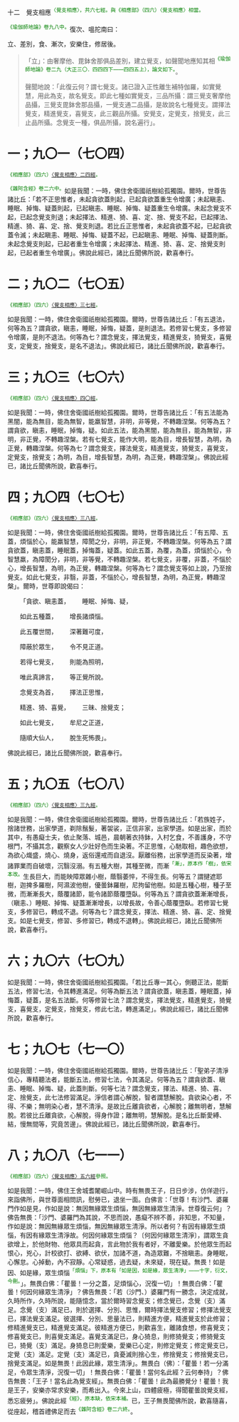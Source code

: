 十二　覺支相應<sup><font color="green">〈覺支相應〉，共六七經。與《相應部》（四六）〈覺支相應〉相當。</font></sup>

<sup><font color="green">《瑜伽師地論》卷九八中。</font></sup>復次、嗢拕南曰：

立、差別，食、漸次，安樂住，修居後。

> 「立」：由奢摩他、毘鉢舍那俱品差別，建立覺支，如聲聞地應知其相<sup><font color="green">《瑜伽師地論》卷二九（大正三〇．四四四下——四四五上），論文如下。</font></sup>。
>
> 聲聞地說：「此復云何？謂七覺支。諸已證入正性離生補特伽羅，如實覺慧，用此為支，故名覺支。即此七種如實覺支，三品所攝：謂三覺支奢摩他品攝，三覺支毘鉢舍那品攝，一覺支通二品攝，是故說名七種覺支。謂擇法覺支，精進覺支，喜覺支，此三觀品所攝。安覺支，定覺支，捨覺支，此三止品所攝。念覺支一種，俱品所攝，說名遍行」。

# 一；九〇一（七〇四）

<sup><font color="green">《相應部》（四六）[〈覺支相應〉二四經](https://github.com/gwsice/buddhism/blob/master/%E6%97%A9%E6%9C%9F/%E5%8D%97%E4%BC%A0%E7%9B%B8%E5%BA%94%E9%83%A8/05%E5%A4%A7%E7%AF%87/46%20%E8%A7%89%E6%94%AF%E7%9B%B8%E5%BA%942-3.md#46_24)。</font></sup>

<sup><font color="green">《雜阿含經》卷二六中。</font></sup>如是我聞：一時，佛住舍衛國祇樹給孤獨園。爾時，世尊告諸比丘：「若不正思惟者，未起貪欲蓋則起，已起貪欲蓋重生令增廣；未起瞋恚、睡眠、掉悔、疑蓋則起，已起瞋恚、睡眠、掉悔、疑蓋重生令增廣。未起念覺支不起，已起念覺支則退；未起擇法、精進、猗、喜、定、捨、覺支不起，已起擇法、精進、猗、喜、定、捨、覺支則退。若比丘正思惟者，未起貪欲蓋不起，已起貪欲蓋令滅；未起瞋恚、睡眠、掉悔、疑蓋不起，已起瞋恚、睡眠、掉悔、疑蓋則斷。未起念覺支則起，已起者重生令增廣；未起擇法、精進、猗、喜、定、捨覺支則起，已起者重生令增廣」。佛說此經已，諸比丘聞佛所說，歡喜奉行。

# 二；九〇二（七〇五）

<sup><font color="green">《相應部》（四六）[〈覺支相應〉三七經](https://github.com/gwsice/buddhism/blob/master/%E6%97%A9%E6%9C%9F/%E5%8D%97%E4%BC%A0%E7%9B%B8%E5%BA%94%E9%83%A8/05%E5%A4%A7%E7%AF%87/46%20%E8%A7%89%E6%94%AF%E7%9B%B8%E5%BA%944-5.md#46_37)。</font></sup>

如是我聞：一時，佛住舍衛國祇樹給孤獨園。爾時，世尊告諸比丘：「有五退法，何等為五？謂貪欲，瞋恚，睡眠，掉悔，疑蓋，是則退法。若修習七覺支，多修習令增廣，是則不退法。何等為七？謂念覺支，擇法覺支，精進覺支，猗覺支，喜覺支，定覺支，捨覺支，是名不退法」。佛說此經已，諸比丘聞佛所說，歡喜奉行。

# 三；九〇三（七〇六）

<sup><font color="green">《相應部》（四六）[〈覺支相應〉四〇經](https://github.com/gwsice/buddhism/blob/master/%E6%97%A9%E6%9C%9F/%E5%8D%97%E4%BC%A0%E7%9B%B8%E5%BA%94%E9%83%A8/05%E5%A4%A7%E7%AF%87/46%20%E8%A7%89%E6%94%AF%E7%9B%B8%E5%BA%944-5.md#46_40)。</font></sup>

如是我聞：一時，佛住舍衛國祇樹給孤獨園。爾時，世尊告諸比丘：「有五法能為黑闇，能為無目，能為無智，能羸智慧，非明，非等覺，不轉趣涅槃。何等為五？謂貪欲，瞋恚，睡眠，掉悔，疑。如此五法，能為黑闇，能為無目，能為無智，非明，非正覺，不轉趣涅槃。若有七覺支，能作大明，能為目，增長智慧，為明，為正覺，轉趣涅槃。何等為七？謂念覺支，擇法覺支，精進覺支，猗覺支，喜覺支，定覺支，捨覺支；為明，為目，增長智慧，為明，為正覺，轉趣涅槃」。佛說此經已，諸比丘聞佛所說，歡喜奉行。

# 四；九〇四（七〇七）

<sup><font color="green">《相應部》（四六）[〈覺支相應〉三八經](https://github.com/gwsice/buddhism/blob/master/%E6%97%A9%E6%9C%9F/%E5%8D%97%E4%BC%A0%E7%9B%B8%E5%BA%94%E9%83%A8/05%E5%A4%A7%E7%AF%87/46%20%E8%A7%89%E6%94%AF%E7%9B%B8%E5%BA%944-5.md#46_38)。</font></sup>

如是我聞：一時，佛住舍衛國祇樹給孤獨園。爾時，世尊告諸比丘：「有五障、五蓋，煩惱於心，能羸智慧，障閡之分，非明，非正覺，不轉趣涅槃。何等為五？謂貪欲蓋，瞋恚蓋，睡眠蓋，掉悔蓋，疑蓋。如此五蓋，為覆，為蓋，煩惱於心，令智慧羸，為障閡分，非明，非等覺，不轉趣涅槃。若七覺支，非覆，非蓋，不惱於心，增長智慧，為明，為正覺，轉趣涅槃。何等為七？謂念覺支等如上說，乃至捨覺支。如此七覺支，非翳，非蓋，不惱於心，增長智慧，為明，為正覺，轉趣涅槃」。爾時，世尊即說偈曰：

&emsp;&emsp;「貪欲、瞋恚蓋，&emsp;&emsp;睡眠、掉悔、疑，

&emsp;&emsp;如此五種蓋，&emsp;&emsp;增長諸煩惱。

&emsp;&emsp;此五覆世間，&emsp;&emsp;深著難可度，

&emsp;&emsp;障蔽於眾生，&emsp;&emsp;令不見正道。

&emsp;&emsp;若得七覺支，&emsp;&emsp;則能為照明，

&emsp;&emsp;唯此真諦言，&emsp;&emsp;等正覺所說。

&emsp;&emsp;念覺支為首，&emsp;&emsp;擇法正思惟，

&emsp;&emsp;精進、猗、喜覺，&emsp;&emsp;三昧、捨覺支；

&emsp;&emsp;如此七覺支，&emsp;&emsp;牟尼之正道，

&emsp;&emsp;隨順大仙人，&emsp;&emsp;脫生死怖畏」。

佛說此經已，諸比丘聞佛所說，歡喜奉行。

# 五；九〇五（七〇八）

<sup><font color="green">《相應部》（四六）[〈覺支相應〉三九經](https://github.com/gwsice/buddhism/blob/master/%E6%97%A9%E6%9C%9F/%E5%8D%97%E4%BC%A0%E7%9B%B8%E5%BA%94%E9%83%A8/05%E5%A4%A7%E7%AF%87/46%20%E8%A7%89%E6%94%AF%E7%9B%B8%E5%BA%944-5.md#46_39)。</font></sup>

如是我聞：一時，佛住舍衛國祇樹給孤獨園。爾時，世尊告諸比丘：「若族姓子，捨諸世務，出家學道，剃除鬚髮，著袈裟，正信非家，出家學道。如是出家，而於其中，有愚癡士夫，依止聚落、城邑，晨朝著衣持鉢，入村乞食，不善護身，不守根門，不攝其念，觀察女人少壯好色而生染著。不正思惟，心馳取相，趣色欲想，為欲心熾盛，燒心、燒身，返俗還戒而自退沒。厭離俗務，出家學道而反染著，增諸罪業而自破壞，沉翳沒溺。有五種大樹，其種至微，而漸<sup><font color="green">「漸」，原本作「樹」，依宋本改。</font></sup>生長巨大，而能映障眾雜小樹，蔭翳萎悴，不得生長。何等五？謂揵遮耶樹，迦捭多羅樹，阿濕波他樹，優曇鉢羅樹，尼拘留他樹。如是五種心樹，種子至微，而漸漸長大，蔭覆諸節，能令諸節蔭覆墮臥。何等為五？謂貪欲蓋漸漸增長，（瞋恚、）睡眠、掉悔、疑蓋漸漸增長，以增長故，令善心蔭覆墮臥。若修習七覺支，多修習已，轉成不退。何等為七？謂念覺支，擇法、精進、猗、喜、定、捨覺支。如是七覺支，修習、多修習已，轉成不退轉」。佛說此經已，諸比丘聞佛所說，歡喜奉行。

# 六；九〇六（七〇九）

如是我聞：一時，佛住舍衛國祇樹給孤獨園。「若比丘專一其心，側聽正法，能斷五法，修習七法，令其轉進滿足。何等為斷五法？謂貪欲蓋，瞋恚蓋，睡眠蓋，掉悔蓋，疑蓋，是名五法斷。何等修習七法？謂念覺支，擇法覺支，精進覺支，猗覺支，喜覺支，定覺支，捨覺支，修此七法，轉進滿足」。佛說此經已，諸比丘聞佛所說，歡喜奉行。

# 七；九〇七（七一〇）

如是我聞：一時，佛住舍衛國祇樹給孤獨園。爾時，世尊告諸比丘：「聖弟子清淨信心，專精聽法者，能斷五法，修習七法，令其滿足。何等為五？謂貪欲蓋、瞋恚、睡眠、掉悔、疑，此蓋則斷。何等七法？謂念覺支，擇法、精進、猗、喜、定、捨覺支，此七法修習滿足。淨信者謂心解脫，智者謂慧解脫。貪欲染心者，不得、不樂；無明染心者，慧不清淨。是故比丘離貪欲者，心解脫；離無明者，慧解脫。若彼比丘離貪欲，心解脫，得身作證；離無明，慧解脫。是名比丘斷愛縛、結，慢無間等，究竟苦邊」。佛說此經已，諸比丘聞佛所說，歡喜奉行。

# 八；九〇八（七一一）

<sup><font color="green">《相應部》（四六）[〈覺支相應〉五六經](https://github.com/gwsice/buddhism/blob/master/%E6%97%A9%E6%9C%9F/%E5%8D%97%E4%BC%A0%E7%9B%B8%E5%BA%94%E9%83%A8/05%E5%A4%A7%E7%AF%87/46%20%E8%A7%89%E6%94%AF%E7%9B%B8%E5%BA%946.md#46_56)參照。</font></sup>

如是我聞：一時，佛住王舍城耆闍崛山中。時有無畏王子，日日步涉，仿佯遊行，來詣佛所，與世尊面相問訊，慰勞已，退坐一面。白佛言：「世尊！有沙門、婆羅門作如是見，作如是說：無因無緣眾生煩惱，無因無緣眾生清淨。世尊復云何」？佛告無畏：「沙門、婆羅門為其說，不思而說，愚癡不辨不善，非知思，不知量，作如是說：無因無緣眾生煩惱，無因無緣眾生清淨。所以者何？有因有緣眾生煩惱，有因有緣眾生清淨故。何因何緣眾生煩惱？〔何因何緣眾生清淨〕，謂眾生貪欲增上，於他財物、他眾具而起貪，言此物於我有者好，不離愛樂。於他眾生而起恨心，兇心，計校欲打、欲縛、欲伏，加諸不道，為造眾難，不捨瞋恚。身睡眠，心懈怠。心掉動，內不寂靜。心常疑惑，過去疑，未來疑，現在疑。無畏！如是因、如是緣，眾生煩惱<sup><font color="green">「煩惱」下，原本有「如是因，如是緣，眾生清淨」——十字，衍文，今刪。</font></sup>」。無畏白佛：「瞿曇！一分之蓋，足煩惱心，況復一切」！無畏白佛：「瞿曇！何因何緣眾生清淨」？佛告無畏：「若（沙門、）婆羅門有一勝念，決定成就，久時所作，久時所說，能隨憶念，當於爾時習念覺支；修念覺已，念覺（支）滿足。念覺（支）滿足已，則於選擇、分別、思惟，爾時擇法覺支修習；修擇法覺支已，擇法覺支滿足。彼選擇、分別、思量法已，則精進方便，精進覺支於此修習；修精進覺支已，精進覺支滿足。彼精進方便已，則歡喜生，離諸食想，修喜覺支；修喜覺支已，則喜覺支滿足。喜覺支滿足已，身心猗息，則修猗覺支；修猗覺支已，猗覺（支）滿足。身猗息已則愛樂，愛樂已心定，則修定覺支；修定覺支已，定覺（支）滿足。定覺（支）滿足已，貪憂滅則捨心生，修捨覺支；修捨覺支已，捨覺支滿足。如是無畏！此因此緣，眾生清淨」。無畏白（佛）：「瞿曇！若一分滿足，令眾生清淨，況復一切」！無畏白佛：「瞿曇！當何名此經？云何奉持」？佛告無畏：「王子！當名此為覺支經」。無畏白佛：「瞿曇！此為最勝覺分！瞿曇！我是王子，安樂亦常求安樂，而希出入。今來上山，四體疲極，得聞瞿曇說覺支經，悉忘疲勞」。佛說此經<sup><font color="green">《經》，原本缺，依宋本補。</font></sup>已，王子無畏聞佛所說，歡喜隨喜，從座起，稽首禮佛足而去<sup><font color="green">《雜阿含經》卷二六終。</font></sup>。